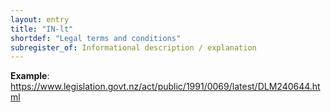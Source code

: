 ```yaml
---
layout: entry
title: "IN-lt"
shortdef: "Legal terms and conditions"
subregister_of: Informational description / explanation
---
```


**Example**: <https://www.legislation.govt.nz/act/public/1991/0069/latest/DLM240644.html>

<!-- details -->

<!-- START GENERATED SCREENSHOT GALLERY -->
<!-- END GENERATED SCREENSHOT GALLERY -->
